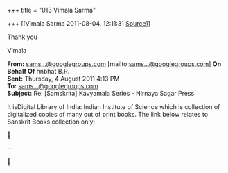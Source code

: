 +++
title = "013 Vimala Sarma"

+++
[[Vimala Sarma	2011-08-04, 12:11:31 [Source](https://groups.google.com/g/samskrita/c/7wAzezJqqEc)]]



Thank you

Vimala



**From:** [sams...@googlegroups.com]() \[mailto:[sams...@googlegroups.com]()\] **On Behalf Of** hnbhat B.R.  
**Sent:** Thursday, 4 August 2011 4:13 PM  
**To:** [sams...@googlegroups.com]()  
**Subject:** Re: \[Samskrita\] Kavyamala Series - Nirnaya Sagar Press



It isDigital Library of India: Indian Institute of Science which is collection of digitalized copies of many out of print books. The link below relates to Sanskrit Books collection only:



--  



